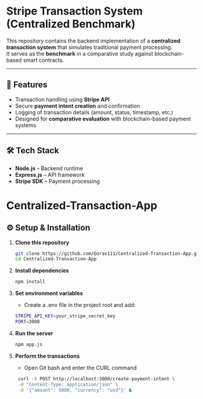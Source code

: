 # Stripe Transaction System (Centralized Benchmark)

This repository contains the backend implementation of a **centralized transaction system** that simulates traditional payment processing.  
It serves as the **benchmark** in a comparative study against blockchain-based smart contracts.

---

## 🚀 Features
- Transaction handling using **Stripe API**
- Secure **payment intent creation** and confirmation
- Logging of transaction details (amount, status, timestamp, etc.)
- Designed for **comparative evaluation** with blockchain-based payment systems

---

## 🛠️ Tech Stack
- **Node.js** – Backend runtime
- **Express.js** – API framework
- **Stripe SDK** – Payment processing


# Centralized-Transaction-App


## ⚙️ Setup & Installation

1. **Clone this repository**
   ```bash
   git clone https://github.com/Gorav111/Centralized-Transaction-App.git
   cd Centralized-Transaction-App
   ```
   
2. **Install dependencies**
    ```bash
    npm install
    ```

3. **Set environment variables**
   - Create a .env file in the project root and add:
     
    ```bash
    STRIPE_API_KEY=your_stripe_secret_key
    PORT=3000
    ```

4. **Run the server**
    ```bash
    npm app.js
    ```


5. **Perform the transactions**
   - Open Git bash and enter the CURL command
     
   ```bash
    curl -X POST http://localhost:3000/create-payment-intent \
	-H "Content-Type: application/json" \
	-d '{"amount": 5000, "currency": "usd"}' &
   ```
   
